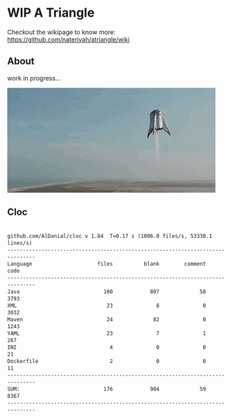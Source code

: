 # WIP A Triangle

  Checkout the wikipage to know more: https://github.com/naterivah/atriangle/wiki

  ## About
  work in progress...

  ![Screenshot](./docs/starhopper.gif?raw=true?style=center)

  ## Cloc 
 ``` 
 
github.com/AlDanial/cloc v 1.84  T=0.17 s (1006.0 files/s, 53330.1 lines/s)
-------------------------------------------------------------------------------
Language                     files          blank        comment           code
-------------------------------------------------------------------------------
Java                           100            807             58           3793
XML                             23              8              0           3032
Maven                           24             82              0           1243
YAML                            23              7              1            267
INI                              4              0              0             21
Dockerfile                       2              0              0             11
-------------------------------------------------------------------------------
SUM:                           176            904             59           8367
------------------------------------------------------------------------------- 
 ```
